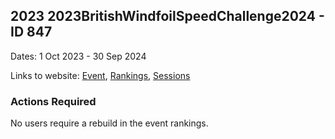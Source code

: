 ## 2023 2023BritishWindfoilSpeedChallenge2024 - ID 847

Dates: 1 Oct 2023 - 30 Sep 2024

Links to website: [Event](https://www.gps-foilsurfing.com/default.aspx?mnu=event&val=847), [Rankings](https://www.gps-foilsurfing.com/default.aspx?mnu=eventranking&val=847), [Sessions](https://www.gps-foilsurfing.com/default.aspx?mnu=eventsessions&val=847)

### Actions Required

No users require a rebuild in the event rankings.

